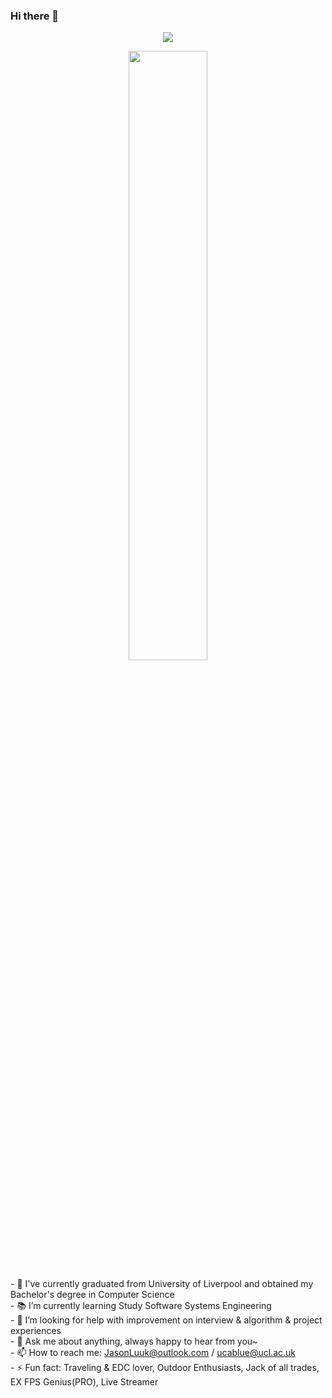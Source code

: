 ### Hi there 👋
</p>
<p align="center">
    <img src="https://readme-typing-svg.herokuapp.com/?lines=Hi~~~~~~~~~~~~;Welcome+to+my+profile!;Have+a+great+day!&font=Fira%20Code&color=%36BCF7FF&center=true&width=280&height=30">
</p>
<p align="center">
    <a href="https://github.com/JasonLuuk"><img width="50%" src="https://github-readme-stats.vercel.app/api/top-langs/?username=JasonLuuk&theme=dark&hide=html,css,cmake&layout=compact&langs_count=5&bg_color=101010&hide_title=true"></a>
</p>
- 🔭 I've currently graduated from University of Liverpool and obtained my Bachelor's degree in Computer Science<br />
- 📚 I’m currently learning Study Software Systems Engineering<br />
<!-- - 👯 I’m looking to collaborate on High-tech Internet Company to start a software development/tester internship / full-time job<br /> -->
- 🤔 I’m looking for help with improvement on interview & algorithm & project experiences<br />
- 💬 Ask me about anything, always happy to hear from you~<br />
- 📫 How to reach me: <a href="mailto:JasonLuuk@outlook.com">JasonLuuk@outlook.com</a> / <a href="mailto:ucablue@ucl.ac.u">ucablue@ucl.ac.uk</a> <br />
- ⚡ Fun fact: Traveling & EDC lover, Outdoor Enthusiasts, Jack of all trades, EX FPS Genius(PRO), Live Streamer<br />
